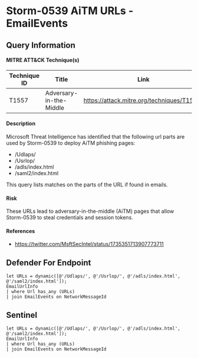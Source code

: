 # Storm-0539 AiTM URLs - EmailEvents

## Query Information

#### MITRE ATT&CK Technique(s)

| Technique ID | Title    | Link    |
| ---  | --- | --- |
| T1557 | Adversary-in-the-Middle | https://attack.mitre.org/techniques/T1557/ |

#### Description
Microsoft Threat Intelligence has identified that the following url parts are used by Storm-0539 to deploy AiTM phishing pages:
- /Udlaps/
- /Usrlop/
- /adls/index.html
- /saml2/index.html

This query lists matches on the parts of the URL if found in emails.

#### Risk
These URLs lead to adversary-in-the-middle (AiTM) pages that allow Storm-0539 to steal credentials and session tokens.

#### References
- https://twitter.com/MsftSecIntel/status/1735351713907773711

## Defender For Endpoint
```KQL
let URLs = dynamic([@'/Udlaps/', @'/Usrlop/', @'/adls/index.html', @'/saml2/index.html']);
EmailUrlInfo
| where Url has_any (URLs)
| join EmailEvents on NetworkMessageId
```
## Sentinel
```KQL
let URLs = dynamic([@'/Udlaps/', @'/Usrlop/', @'/adls/index.html', @'/saml2/index.html']);
EmailUrlInfo
| where Url has_any (URLs)
| join EmailEvents on NetworkMessageId
```